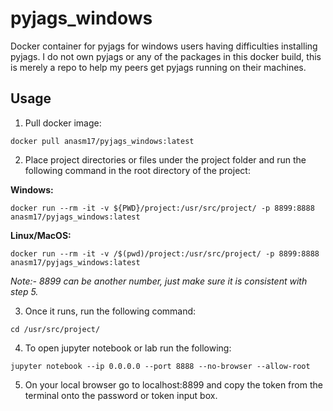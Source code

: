# pyjags_windows
Docker container for pyjags for windows users having difficulties installing pyjags. I do not own pyjags or any of the packages in this docker build, this is merely a repo to help my peers get pyjags running on their machines.

## Usage
1. Pull docker image: 
```
docker pull anasm17/pyjags_windows:latest
```

2. Place project directories or files under the project folder and run the following command in the root directory of the project:

**Windows:**
```
docker run --rm -it -v ${PWD}/project:/usr/src/project/ -p 8899:8888 anasm17/pyjags_windows:latest
```
**Linux/MacOS:**
```
docker run --rm -it -v /$(pwd)/project:/usr/src/project/ -p 8899:8888 anasm17/pyjags_windows:latest
```
*Note:- 8899 can be another number, just make sure it is consistent with step 5.*

3. Once it runs, run the following command:

```
cd /usr/src/project/
```

4. To open jupyter notebook or lab run the following:

```
jupyter notebook --ip 0.0.0.0 --port 8888 --no-browser --allow-root
```

5. On your local browser go to localhost:8899 and copy the token from the terminal onto the password or token input box.
